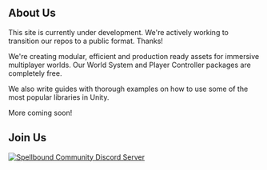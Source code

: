 ## About Us
This site is currently under development. We're actively working to transition our repos to a public format. Thanks!

We're creating modular, efficient and production ready assets for immersive multiplayer worlds. Our World System and Player Controller packages are completely free.

We also write guides with thorough examples on how to use some of the most popular libraries in Unity.

More coming soon!

## Join Us
<a href="https://discord.gg/CtWfrZQNhY" target="_blank">
<img src="https://discord.com/api/guilds/${{secrets.DISCORD_SERVER_ID}}/widget.png?style=banner2" alt="Spellbound Community Discord Server">
</a>
